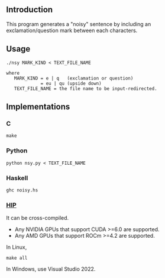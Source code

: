 ## Introduction

This program generates a "noisy" sentence by including an exclamation/question mark between each characters.

## Usage

```
./nsy MARK_KIND < TEXT_FILE_NAME

where
   MARK_KIND = e | q   (exclamation or question)
             = eu | qu (upside down)
   TEXT_FILE_NAME = the file name to be input-redirected.
```

## Implementations

### C

```
make
```

### Python

```
python nsy.py < TEXT_FILE_NAME
```

### Haskell

```
ghc noisy.hs 
```

### [HIP](https://github.com/ROCm/HIP)

It can be cross-compiled.

- Any NVIDIA GPUs that support CUDA >=6.0 are supported.
- Any AMD GPUs that support ROCm >=4.2 are supported.

In Linux,

```
make all
```

In Windows, use Visual Studio 2022.